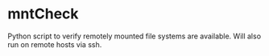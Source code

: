 # mntCheck
Python script to verify remotely mounted file systems are available.  Will also run on remote hosts via ssh.
